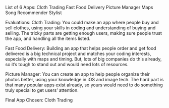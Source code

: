 List of 6 Apps:
Cloth Trading
Fast Food Delivery
Picture Manager
Maps
Song Recommender
Stylist

Evaluations:
Cloth Trading: You could make an app where people buy and sell clothes, using your skills in coding and understanding of buying and selling. The tricky parts are getting enough users, making sure people trust the app, and handling all the items listed.

Fast Food Delivery: Building an app that helps people order and get food delivered is a big technical project and matches your coding interests, especially with maps and timing. But, lots of big companies do this already, so it’s tough to stand out and would need lots of resources.

Picture Manager: You can create an app to help people organize their photos better, using your knowledge in iOS and image tech. The hard part is that many popular apps exist already, so yours would need to do something truly special to get users’ attention.

Final App Chosen:
Cloth Trading
